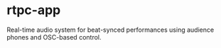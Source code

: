 # rtpc-app
Real-time audio system for beat-synced performances using audience phones and OSC-based control.
